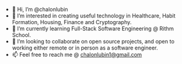 - 👋 Hi, I’m @chalonlubin
- 👀 I’m interested in creating useful technology in Healthcare, Habit Formation, Housing, Finance and Cryptography.
- 🌱 I’m currently learning Full-Stack Software Engineering @ Rithm School. 
- 💞️ I’m looking to collaborate on open source projects, and open to working either remote or in person as a software engineer.
- 📫 Feel free to reach me @ chalonlubin1@gmail.com

<!---
chalonlubin/chalonlubin is a ✨ special ✨ repository because its `README.md` (this file) appears on your GitHub profile.
You can click the Preview link to take a look at your changes.
--->
